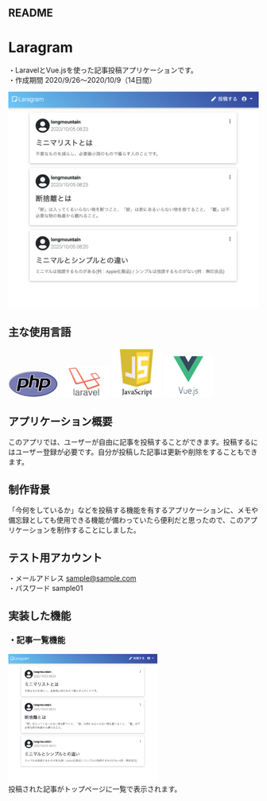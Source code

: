 ## README

# Laragram
・LaravelとVue.jsを使った記事投稿アプリケーションです。  
・作成期間 2020/9/26〜2020/10/9（14日間）  

![記事一覧](https://github.com/longmt0225/laravel/blob/main/index.png)  

## 主な使用言語
<img src="https://github.com/longmt0225/laravel/blob/main/PHP.png" width="100px"> <img src="https://github.com/longmt0225/laravel/blob/main/Laravel.jpg" width="100px"> <img src="https://github.com/longmt0225/laravel/blob/main/JavaScript.jpeg" width="100px"> <img src="https://github.com/longmt0225/laravel/blob/main/vuejs.png" width="100px">  

## アプリケーション概要
このアプリでは、ユーザーが自由に記事を投稿することができます。投稿するにはユーザー登録が必要です。自分が投稿した記事は更新や削除をすることもできます。  

## 制作背景
「今何をしているか」などを投稿する機能を有するアプリケーションに、メモや備忘録としても使用できる機能が備わっていたら便利だと思ったので、このアプリケーションを制作することにしました。  

## テスト用アカウント
・メールアドレス sample@sample.com  
・パスワード sample01  

## 実装した機能
### ・記事一覧機能<br>
<img src="https://github.com/longmt0225/laravel/blob/main/index.png" width="300px"><br>
投稿された記事がトップページに一覧で表示されます。
